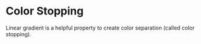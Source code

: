 # Color Stopping
Linear gradient is a helpful property to create color separation (called color stopping).